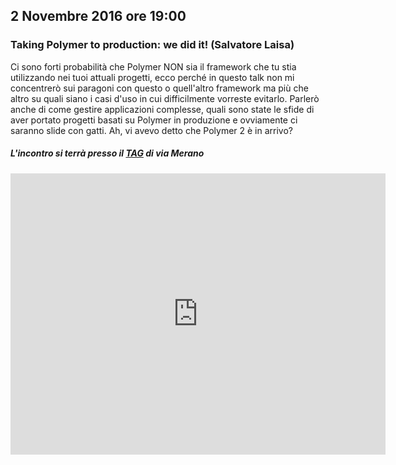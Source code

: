 ## 2 Novembre 2016 ore 19:00
### Taking Polymer to production: we did it! (Salvatore Laisa)

Ci sono forti probabilità che Polymer NON sia il framework che tu stia utilizzando nei tuoi attuali progetti, ecco perché in questo talk non mi concentrerò sui paragoni con questo o quell'altro framework ma più che altro su quali siano i casi d'uso in cui difficilmente vorreste evitarlo. Parlerò anche di come gestire applicazioni complesse, quali sono state le sfide di aver portato progetti basati su Polymer in produzione e ovviamente ci saranno slide con gatti. Ah, vi avevo detto che Polymer 2 è in arrivo?

##### L'incontro si terrà presso il [TAG](http://milano-merano.talentgarden.org) di via Merano
<div class="frame">
  <iframe src="https://www.google.com/maps/embed?pb=!1m18!1m12!1m3!1d2796.632823664467!2d9.21910805139425!3d45.49733823914957!2m3!1f0!2f0!3f0!3m2!1i1024!2i768!4f13.1!3m3!1m2!1s0x4786c71ed10a476b%3A0xd2ec0047ea24ab80!2sTalent+Garden+Milano+-+Merano!5e0!3m2!1sit!2sit!4v1452794238477" width="600" height="450" frameborder="0" style="border:0" allowfullscreen></iframe>
</div>
